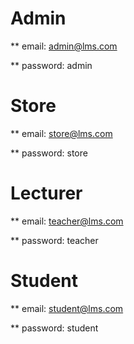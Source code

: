 # Admin

** email: admin@lms.com

** password: admin


# Store
** email: store@lms.com

** password: store

# Lecturer
** email: teacher@lms.com

** password: teacher


# Student
** email: student@lms.com

** password: student